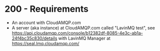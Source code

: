 # 200 - Requirements

- An account with CloudAMQP.com
- A server (aka instance) at CloudAMQP.com called "LavinMQ test", see https://api.cloudamqp.com/console/b12382df-8085-4e3c-ab1a-24f4bc35c830/details with LavinMQ Manager at https://seal.lmq.cloudamqp.com/
